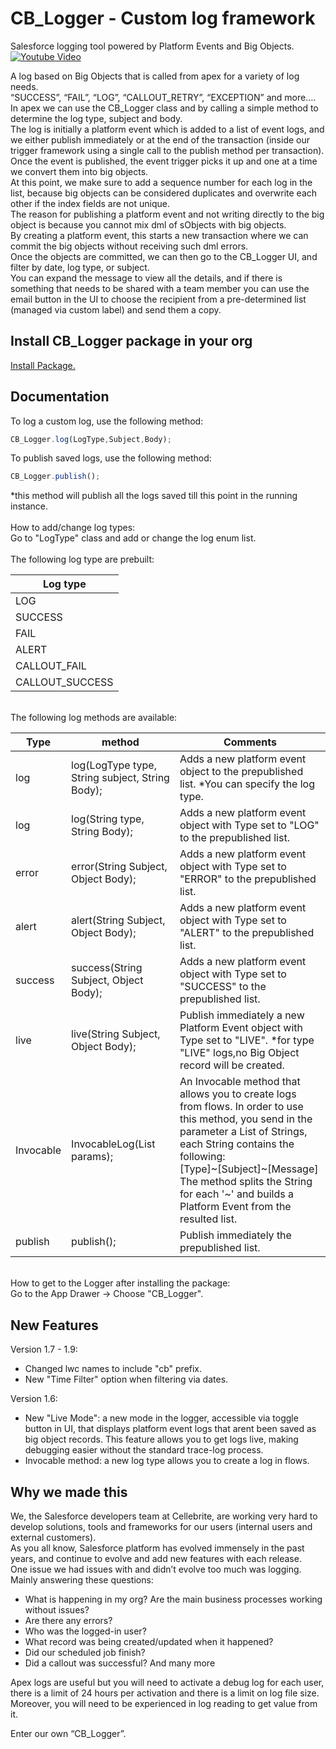 # CB_Logger - Custom log framework
Salesforce logging tool powered by Platform Events and Big Objects.<br/>
[![Youtube Video](https://img.youtube.com/vi/5IjjTvt1Hlk/0.jpg)](https://www.youtube.com/watch?v=5IjjTvt1Hlk)

A log based on Big Objects that is called from apex for a variety of log needs.<br/>
“SUCCESS”, “FAIL”, “LOG”, “CALLOUT_RETRY”, “EXCEPTION” and more….<br/>
In apex we can use the CB_Logger class and by calling a simple method to determine the log type, subject and body.<br/>
The log is initially a platform event which is added to a list of event logs, and we either publish immediately or at the end of the transaction (inside our trigger framework using a single call to the publish method per transaction).<br/>
Once the event is published, the event trigger picks it up and one at a time we convert them into big objects.<br/> At this point, we make sure to add a sequence number for each log in the list, because big objects can be considered duplicates and overwrite each other if the index fields are not unique.<br/>
The reason for publishing a platform event and not writing directly to the big object is because you cannot mix dml of sObjects with big objects.<br/> By creating a platform event, this starts a new transaction where we can commit the big objects without receiving such dml errors.<br/>
Once the objects are committed, we can then go to the CB_Logger UI, and filter by date, log type, or subject.<br/>
You can expand the message to view all the details, and if there is something that needs to be shared with a team member you can use the email button in the UI to choose the recipient from a pre-determined list (managed via custom label) and send them a copy.<br/>

Install CB_Logger package in your org
-------------
<a href="https://login.salesforce.com/packaging/installPackage.apexp?p0=04t4L000000ghJy">
Install Package.
</a>

Documentation
-------------
To log a custom log, use the following method:
```javascript
CB_Logger.log(LogType,Subject,Body);
```

To publish saved logs, use the following method:
```javascript
CB_Logger.publish();
```
*this method will publish all the logs saved till this point in the running instance.
<br/><br/>
How to add/change log types:<br/>
Go to "LogType" class and add or change the log enum list.
<br/><br/>
The following log type are prebuilt:
<table>
	<thead>
		<th>Log type</th>
	</thead>
	<tbody>
		<tr>
			<td>
				LOG
			</td>
		</tr>
		<tr>
			<td>
				SUCCESS
			</td>
		</tr>	
		<tr>
			<td>
        FAIL
			</td>
		</tr>	
		<tr>
			<td>
        ALERT
			</td>
		</tr>
    		<tr>
			<td>
        CALLOUT_FAIL
			</td>
		</tr>
     <tr>
			<td>
        CALLOUT_SUCCESS
			</td>
		</tr>
	</tbody>
</table>
<br/>
The following log methods are available:
<table>
	<thead>
		<th>Type</th>
    <th>method</th>
<th>Comments</th>
	</thead>
	<tbody>
		<tr>
			<td>
				log
			</td>
			<td>
				log(LogType type, String subject, String Body);
			</td>
			<td>
				Adds a new platform event object to the prepublished list. *You can specify the log type.
			</td>
		</tr>
		<tr>
			<td>
				log
			</td>
			<td>
				log(String type, String Body);
			</td>
			<td>
				Adds a new platform event object with Type set to "LOG" to the prepublished list.
			</td>
		</tr>	
		<tr>
			<td>
        error
			</td>
			<td>
        error(String Subject, Object Body);
			</td>
						<td>
				Adds a new platform event object with Type set to "ERROR" to the prepublished list.
			</td>
		</tr>	
		<tr>
			<td>
        alert
			</td>
			<td>
        alert(String Subject, Object Body);
			</td>
						<td>
				Adds a new platform event object with Type set to "ALERT" to the prepublished list.
			</td>
		</tr>
    		<tr>
			<td>
        success
			</td>
			<td>
        success(String Subject, Object Body);
			</td>
			<td>
				Adds a new platform event object with Type set to "SUCCESS" to the prepublished list.
			</td>
		</tr>
		    		<tr>
			<td>
        live
			</td>
			<td>
        live(String Subject, Object Body);
			</td>
			<td>
				Publish immediately a new Platform Event object with Type set to "LIVE". *for type "LIVE" logs,no Big Object record will be created.
			</td>
		</tr>
	<tr>
			<td>
        Invocable
			</td>
			<td>
        InvocableLog(List<String> params);
			</td>
			<td>
				An Invocable method that allows you to create logs from flows. In order to use this method, you send in the parameter a List of Strings, each String contains the following: <br/> [Type]~[Subject]~[Message]<br/> The method splits the String for each '~' and builds a Platform Event from the resulted list.
			</td>
		</tr>
		    		<tr>
			<td>
        publish
			</td>
			<td>
        publish();
			</td>
			<td>
				Publish immediately the prepublished list.
			</td>
		</tr>
	</tbody>
</table>
<br/>
How to get to the Logger after installing the package:<br/>
Go to the App Drawer -> Choose "CB_Logger".


New Features
-------------
Version 1.7 - 1.9:<br/>
* Changed lwc names to include "cb" prefix.<br/>
* New "Time Filter" option when filtering via dates.<br/>

Version 1.6:<br/>
* New "Live Mode": a new mode in the logger, accessible via toggle button in UI, that displays platform event logs that arent been saved as big object records.
This feature allows you to get logs live, making debugging easier without the standard trace-log process.<br/>
* Invocable method: a new log type allows you to create a log in flows.<br/>


Why we made this
-------------
We, the Salesforce developers team at Cellebrite, are working very hard to develop solutions, tools and frameworks for our users (internal users and external customers). <br/>As you all know, Salesforce platform has evolved immensely in the past years, and continue to evolve and add new features with each release.<br/>
One issue we had issues with and didn’t evolve too much was logging.<br/>
Mainly answering these questions:<br/>
- What is happening in my org? Are the main business processes working without issues?
- Are there any errors?
- Who was the logged-in user?
- What record was being created/updated when it happened?
- Did our scheduled job finish?
- Did a callout was successful?
And many more

Apex logs are useful but you will need to activate a debug log for each user, there is a limit of 24 hours per activation and there is a limit on log file size. Moreover, you will need to be experienced in log reading to get value from it.

Enter our own “CB_Logger”.

